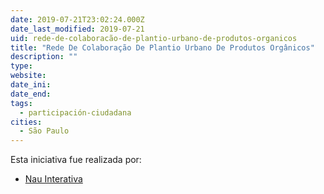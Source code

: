 ```yaml
---
date: 2019-07-21T23:02:24.000Z
date_last_modified: 2019-07-21
uid: rede-de-colaboracão-de-plantio-urbano-de-produtos-organicos
title: "Rede De Colaboração De Plantio Urbano De Produtos Orgânicos"
description: ""
type: 
website: 
date_ini: 
date_end: 
tags:
  - participación-ciudadana
cities: 
  - São Paulo
---
```


Esta iniciativa fue realizada por:

- [Nau Interativa](/i/nau-interativa.html)
